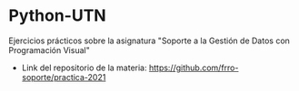 # Python-UTN
Ejercicios prácticos sobre la asignatura "Soporte a la Gestión de Datos con Programación Visual"

- Link del repositorio de la materia: https://github.com/frro-soporte/practica-2021
